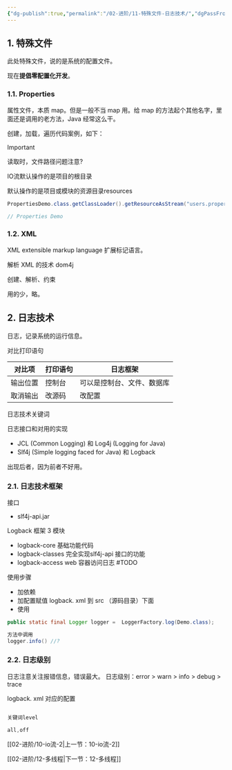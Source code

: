 ```yaml
---
{"dg-publish":true,"permalink":"/02-进阶/11-特殊文件-日志技术/","dgPassFrontmatter":true}
---
```



## 1. 特殊文件

此处特殊文件，说的是系统的配置文件。

现在**提倡零配置化开发**。

### 1.1. Properties

属性文件，本质 map。但是一般不当 map 用。给 map 的方法起个其他名字，里面还是调用的老方法，Java 经常这么干。

创建，加载，遍历代码案例，如下：

> [!important]
> 读取时，文件路径问题注意?
> 
> IO流默认操作的是项目的根目录
> 
> 默认操作的是项目或模块的资源目录resources

```java 
PropertiesDemo.class.getClassLoader().getResourceAsStream("users.properties")

// Properties Demo

```

### 1.2. XML

XML extensible markup language 扩展标记语言。

解析 XML 的技术 dom4j

创建、解析、约束

用的少，略。

## 2. 日志技术

日志，记录系统的运行信息。

对比打印语句

| 对比项   | 打印语句 | 日志框架                   |
| -------- | -------- | -------------------------- |
| 输出位置 | 控制台   | 可以是控制台、文件、数据库 |
| 取消输出 | 改源码   | 改配置                     |

日志技术关键词

日志接口和对用的实现

- JCL (Common Logging) 和 Log4j (Logging for Java)
- Slf4j (Simple logging faced for Java) 和 Logback

出现后者，因为前者不好用。

### 2.1. 日志技术框架

接口
- slf4j-api.jar

Logback 框架 3 模块
- logback-core 基础功能代码
- logback-classes 完全实现slf4j-api 接口的功能
- logback-access web 容器访问日志 #TODO 

使用步骤

- 加依赖
- 加配置赋值 logback. xml 到 src （源码目录）下面
- 使用

```java
public static final Logger logger =  LoggerFactory.log(Demo.class);

方法中调用
logger.info() //?

```

### 2.2. 日志级别

日志注意关注报错信息，错误最大。
日志级别：error > warn > info > debug > trace
 
logback. xml 对应的配置

```java

关键词level

all,off

```


[[02-进阶/10-io流-2\|上一节：10-io流-2]]

[[02-进阶/12-多线程\|下一节：12-多线程]]